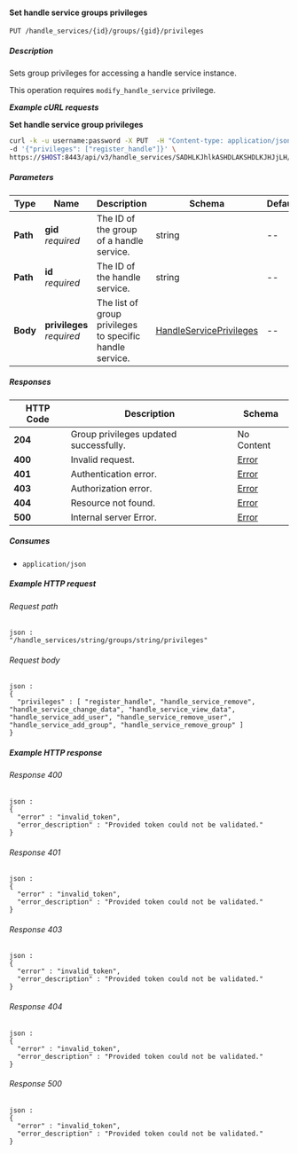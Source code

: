 
<a name="set_handle_service_group_privileges"></a>
#### Set handle service groups privileges
```
PUT /handle_services/{id}/groups/{gid}/privileges
```


##### Description
Sets group privileges for accessing a handle service instance.

This operation requires `modify_handle_service` privilege.

***Example cURL requests***

**Set handle service group privileges**
```bash
curl -k -u username:password -X PUT  -H "Content-type: application/json" \
-d '{"privileges": ["register_handle"]}' \
https://$HOST:8443/api/v3/handle_services/SADHLKJhlkASHDLAKSHDLKJHJjLH/group/hlkASHDLAKSHDLKJHJjLHSADHLKJhlk/privileges
```


##### Parameters

|Type|Name|Description|Schema|Default|
|---|---|---|---|---|
|**Path**|**gid**  <br>*required*|The ID of the group of a handle service.|string|--|
|**Path**|**id**  <br>*required*|The ID of the handle service.|string|--|
|**Body**|**privileges**  <br>*required*|The list of group privileges to specific handle service.|[HandleServicePrivileges](../definitions/HandleServicePrivileges.md#handleserviceprivileges)|--|


##### Responses

|HTTP Code|Description|Schema|
|---|---|---|
|**204**|Group privileges updated successfully.|No Content|
|**400**|Invalid request.|[Error](../definitions/Error.md#error)|
|**401**|Authentication error.|[Error](../definitions/Error.md#error)|
|**403**|Authorization error.|[Error](../definitions/Error.md#error)|
|**404**|Resource not found.|[Error](../definitions/Error.md#error)|
|**500**|Internal server Error.|[Error](../definitions/Error.md#error)|


##### Consumes

* `application/json`


##### Example HTTP request

###### Request path
```
json :
"/handle_services/string/groups/string/privileges"
```


###### Request body
```
json :
{
  "privileges" : [ "register_handle", "handle_service_remove", "handle_service_change_data", "handle_service_view_data", "handle_service_add_user", "handle_service_remove_user", "handle_service_add_group", "handle_service_remove_group" ]
}
```


##### Example HTTP response

###### Response 400
```
json :
{
  "error" : "invalid_token",
  "error_description" : "Provided token could not be validated."
}
```


###### Response 401
```
json :
{
  "error" : "invalid_token",
  "error_description" : "Provided token could not be validated."
}
```


###### Response 403
```
json :
{
  "error" : "invalid_token",
  "error_description" : "Provided token could not be validated."
}
```


###### Response 404
```
json :
{
  "error" : "invalid_token",
  "error_description" : "Provided token could not be validated."
}
```


###### Response 500
```
json :
{
  "error" : "invalid_token",
  "error_description" : "Provided token could not be validated."
}
```



